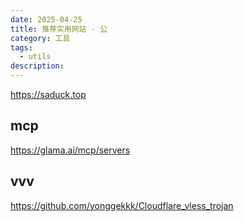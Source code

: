 ```yaml
---
date: 2025-04-25
title: 推荐实用网站 - 公
category: 工具
tags:
  - utils
description:
---
```


https://saduck.top

## mcp

https://glama.ai/mcp/servers

## vvv

https://github.com/yonggekkk/Cloudflare_vless_trojan
